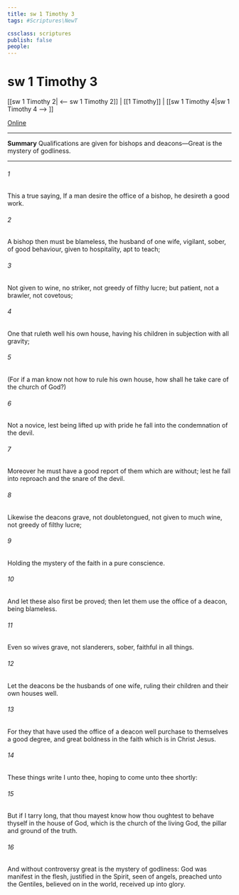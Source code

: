 ```yaml
---
title: sw 1 Timothy 3
tags: #Scriptures\NewT

cssclass: scriptures
publish: false
people:
---
```


# sw 1 Timothy 3
[[sw 1 Timothy 2| <-- sw 1 Timothy 2]] | [[1 Timothy]] | [[sw 1 Timothy 4|sw 1 Timothy 4 --> ]]

[Online](https://churchofjesuschrist.org/study/scriptures/nt/1-tim/3?lang=eng)

---
__Summary__
Qualifications are given for bishops and deacons—Great is the mystery of godliness.

---
###### 1 
This  a true saying, If a man desire the office of a bishop, he desireth a good work.

###### 2 
A bishop then must be blameless, the husband of one wife, vigilant, sober, of good behaviour, given to hospitality, apt to teach;

###### 3 
Not given to wine, no striker, not greedy of filthy lucre; but patient, not a brawler, not covetous;

###### 4 
One that ruleth well his own house, having his children in subjection with all gravity;

###### 5 
(For if a man know not how to rule his own house, how shall he take care of the church of God?)

###### 6 
Not a novice, lest being lifted up with pride he fall into the condemnation of the devil.

###### 7 
Moreover he must have a good report of them which are without; lest he fall into reproach and the snare of the devil.

###### 8 
Likewise  the deacons  grave, not doubletongued, not given to much wine, not greedy of filthy lucre;

###### 9 
Holding the mystery of the faith in a pure conscience.

###### 10 
And let these also first be proved; then let them use the office of a deacon, being  blameless.

###### 11 
Even so  wives  grave, not slanderers, sober, faithful in all things.

###### 12 
Let the deacons be the husbands of one wife, ruling their children and their own houses well.

###### 13 
For they that have used the office of a deacon well purchase to themselves a good degree, and great boldness in the faith which is in Christ Jesus.

###### 14 
These things write I unto thee, hoping to come unto thee shortly:

###### 15 
But if I tarry long, that thou mayest know how thou oughtest to behave thyself in the house of God, which is the church of the living God, the pillar and ground of the truth.

###### 16 
And without controversy great is the mystery of godliness: God was manifest in the flesh, justified in the Spirit, seen of angels, preached unto the Gentiles, believed on in the world, received up into glory.


